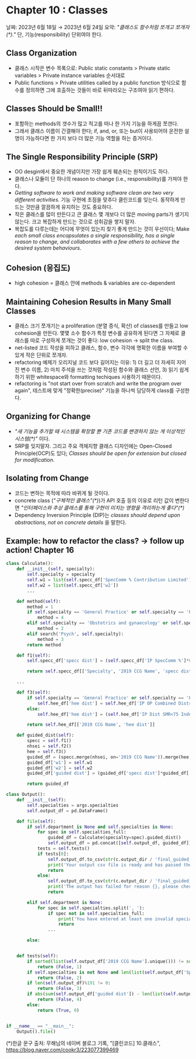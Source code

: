 # Chapter 10 : Classes

날짜: 2023년 6월 18일 → 2023년 6월 24일
요약: _"클래스도 함수처럼 쪼개고 쪼개자(*)."_ 단, 기능(responsibility) 단위여야 한다.

## Class Organization

- 클래스 시작은 변수 목록으로: Public static constants > Private static variables > Private instance variables 순서대로
- Public functions > Private utilities called by a public function 방식으로 함수를 정의하면 그에 호출하는 것들이 바로 뒤따라오는 구조여야 읽기 편하다.

## Classes Should be Small!!

- 포함하는 methods의 갯수가 많고 적고를 떠나 한 가지 기능을 하게끔 쪼갠다.
- 그래서 클래스 이름이 간결해야 한다; if, and, or, 또는 but이 사용되어야 온전한 설명이 가능하다면 한 가지 보다 더 많은 기능 역할을 하는 증거이다.

## The Single Responsibility Principle (SRP)

- OO desgin에서 중요한 개념이지만 가장 쉽게 훼손되는 원칙이기도 하다.
- 클래스나 모듈이 단 하나의 reason to change (i.e., responsibility)를 가져야 한다.
- _Getting software to work and making software clean are two very different activities._ 기능 구현에 초점을 맞추다 클린코드를 잊는다. 동작하게 만드는 것만큼 깔끔하게 유지하는 것도 중요하다.
- 작은 클래스를 많이 만든다고 큰 클래스 몇 개보다 더 많은 moving parts가 생기지 않는다. 크고 복잡하게 만드는 것으로 성취감을 쌓지 말자.
- 복잡도를 다루는데는 어디에 무엇이 있는지 찾기 좋게 만드는 것이 우선이다; Make _each small class encapsulates a single responsibility, has a single reason to change, and collaborates with a few others to achieve the desired system behaviours_.

## Cohesion (응집도)

- high cohesion = 클래스 안에 methods & variables are co-dependent

## Maintaining Cohesion Results in Many Small Classes

- 클래스 크기 쪼개기는 a proliferation (분열 증식, 확산) of classes를 만들고 low cohesion을 만든다. 몇몇 소수 함수가 특정 변수를 공유하게 된다면 그 자체로 클래스를 따로 구성하게 쪼개는 것이 좋다: low cohesion -> split the class.
- net-listed 코드 작성을 피하고 클래스, 함수, 변수 각각에 명확한 이름을 부여할 수 있게 작은 단위로 쪼개자.
- refactoring 예제가 오리지널 코드 보다 길어지는 이유: 1) 더 길고 더 자세히 지어진 변수 이름, 2) 마치 주석을 쓰는 것처럼 작성된 함수와 클래스 선언, 3) 읽기 쉽게 하기 위한 whitespace와 formatting techiques 사용하기 때문이다.
- refactoring is "not start over from scratch and write the program over again", 테스트에 맞게 "정확한(precise)" 기능을 하나씩 담당하게 class를 구성한다.

## Organizing for Change

- _"새 기능을 추가할 때 시스템을 확장할 뿐 기존 코드를 변경하지 않는 게 이상적인 시스템(*)"_ 이다.
- SRP를 잊지말자. 그리고 주요 객체지향 클래스 디자인에는 Open-Closed Principle(OCP)도 있다; _Classes should be open for extension but closed for modification_.

## Isolating from Change

- 코드는 변하는 목적에 따라 바뀌게 될 것이다.
- concrete class (_"구체적인 클래스"(*)_)가 API 호출 등의 이유로 리턴 값이 변한다면 _"인터페이스와 추상 클래스를 통해 구현이 미치는 영향을 격리하는게 좋다"(*)_
- Dependency Inversion Principle (DIP)는 _classes should depend upon abstractions, not on concrete details_ 을 말한다.

## Example: how to refactor the class? -> follow up action! Chapter 16

```python
class Calculate():
    def __init__(self, specialty):
        self.specialty = specialty
        self.w1 = list(self.specc_df['SpecComm % Contribution Limited'])
        self.w2 = list(self.specc_df['w2'])
        ...

    def method(self):
        method = 1
        if self.specialty == 'General Practice' or self.specialty == 'Public Health Medicine':
            method = 4
        elif self.specialty == 'Obstetrics and gynaecology' or self.specialty == 'Community Sexual and Reproductive Health':
            method = 2
        elif search('Psych', self.specialty):
            method = 3
        return method

    def f1(self):
        self.specc_df['specc dist'] = (self.specc_df['IP SpecComm %']*0.5) + (self.specc_df['OP SpecComm %']*0.5)

        return self.specc_df[['Specialty', '2019 CCG Name', 'specc dist']]

    ...

    def f3(self):
        if self.specialty == 'General Practice' or self.specialty == 'Public Health Medicine':
            self.hee_df['hee dist'] = self.hee_df['IP OP Combined Distribution SMR<75 Index 20']
        else:
            self.hee_df['hee dist'] = (self.hee_df['IP Dist SMR<75 Index 20']*0.5) + (self.hee_df['OP Dist SMR<75 Index 20']*0.5)

        return self.hee_df[['2019 CCG Name', 'hee dist']]

    def guided_dist(self):
        specc = self.f1()
        nhsei = self.f2()
        hee = self.f3()
        guided_df = (specc.merge(nhsei, on='2019 CCG Name')).merge(hee, on='2019 CCG Name')
        guided_df['w1'] = self.w1
        guided_df['w2'] = self.w2
        guided_df['guided dist'] = (guided_df['specc dist']*guided_df['w1']) + ((guided_df['nhsei dist']*0.5+guided_df['hee dist']*0.5)*guided_df['w2'])

        return guided_df

class Output():
    def __init__(self):
        self.specialties = args.specialties
        self.output_df = pd.DataFrame()

    def file(self):
        if self.department is None and self.specialties is None:
            for spec in self.specialties_full:
                guided_df = Calculate(specialty=spec).guided_dist()
                self.output_df = pd.concat([self.output_df, guided_df])
            tests = self.tests()
            if tests[0]:
                self.output_df.to_csv(str(c.output_dir / 'final_guided_dist.csv'), index=False)
                print('Your output csv file is ready and has passed the checks, thank you.')
                return
            else:
                self.output_df.to_csv(str(c.output_dir / 'final_guided_dist.csv'), index=False)
                print('The output has failed for reason {}, please check your input files.'.format(tests[1]))
                return

        elif self.department is None:
            for spec in self.specialties.split(', '):
                if spec not in self.specialties_full:
                    print('You have entered at least one invalid specialty or department, please retry.')
                    return
                ...

        else:


    def tests(self):
        if sorted(list(self.output_df['2019 CCG Name'].unique())) != sorted(self.ccg_list):
            return (False, 1)
        if self.specialties is not None and len(list(self.output_df['Specialty'].unique())) != len(self.specialties.split(', ')):
            return (False, 2)
        if len(self.output_df)%191 != 0:
            return (False, 3)
        if abs(sum(self.output_df['guided dist']) - len(list(self.output_df['Specialty'].unique()))) > 0.00001:
            return (False, 4)
        else:
            return (True, 0)


if __name__ == "__main__":
    Output().file()
```

(*)한글 문구 출처: 무해님의 네이버 블로그 기록, "[클린코드] 10.클래스", https://blog.naver.com/cookr3/223077399469
